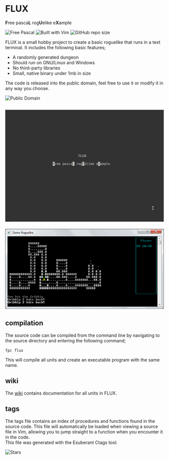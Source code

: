 # FLUX
**F**ree pasca**L** rog**U**elike e**X**ample

![Free Pascal](https://img.shields.io/badge/Free%20Pascal-v3.0.4-blue)   ![Built with Vim](https://img.shields.io/badge/Built%20with-Vim-brightgreen)   ![GitHub repo size](https://img.shields.io/github/repo-size/cyberfilth/FLUX)

FLUX is a small hobby project to create a basic roguelike that runs in a text terminal. It includes the following basic features;

 - A randomly generated dungeon
 - Should run on GNU/Linux and Windows
 - No third-party libraries
 - Small, native binary under 1mb in size

The code is released into the public domain, feel free to use it or modify it in any way you choose.

![Public Domain](https://img.shields.io/github/license/cyberfilth/FLUX)

![Animated screenshot](animated_gif.gif)
---
![Windows screenshot](win_screenshot.png)

## compilation  
The source code can be compiled from the command line by navigating to the source directory and entering the following command;  

    fpc flux

This will compile all units and create an executable program with the same name.
## wiki
The [wiki](https://github.com/cyberfilth/FLUX/wiki) contains documentation for all units in FLUX.

## tags
The tags file contains an index of procedures and functions found in the source code. This file will automatically be loaded when viewing a source file in Vim, allowing you to jump straight to a function when you encounter it in the code.  
This file was generated with the Exuberant Ctags tool.

![Stars](https://img.shields.io/github/stars/cyberfilth/FLUX)
